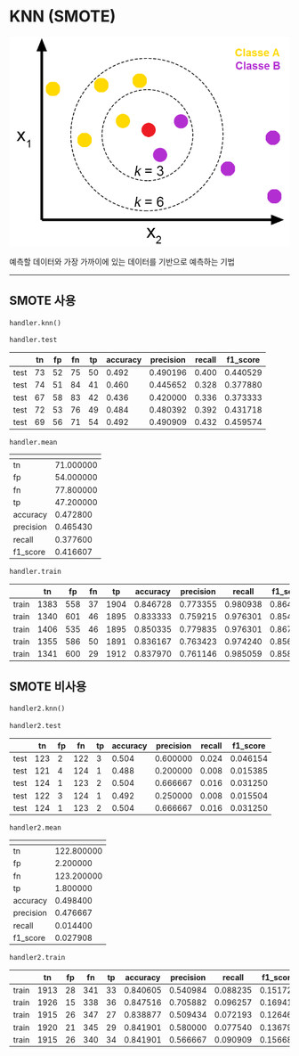 # KNN (SMOTE)

![Untitled](KNN%20(SMOTE)%204c275e877331441f898126f4f76ee49e/Untitled.png)

예측할 데이터와 가장 가까이에 있는 데이터를 기반으로 예측하는 기법

---

## SMOTE 사용

```python
handler.knn()
```

```python
handler.test
```

|  | tn | fp | fn | tp | accuracy | precision | recall | f1\_score |
| --- | --- | --- | --- | --- | --- | --- | --- | --- |
| test | 73 | 52 | 75 | 50 | 0.492 | 0.490196 | 0.400 | 0.440529 |
| test | 74 | 51 | 84 | 41 | 0.460 | 0.445652 | 0.328 | 0.377880 |
| test | 67 | 58 | 83 | 42 | 0.436 | 0.420000 | 0.336 | 0.373333 |
| test | 72 | 53 | 76 | 49 | 0.484 | 0.480392 | 0.392 | 0.431718 |
| test | 69 | 56 | 71 | 54 | 0.492 | 0.490909 | 0.432 | 0.459574 |

```python
handler.mean
```

|  | <unnamed> |
| --- | --- |
| tn | 71.000000 |
| fp | 54.000000 |
| fn | 77.800000 |
| tp | 47.200000 |
| accuracy | 0.472800 |
| precision | 0.465430 |
| recall | 0.377600 |
| f1\_score | 0.416607 |

```python
handler.train
```

|  | tn | fp | fn | tp | accuracy | precision | recall | f1_score |
| --- | --- | --- | --- | --- | --- | --- | --- | --- |
| train | 1383 | 558 | 37 | 1904 | 0.846728 | 0.773355 | 0.980938 | 0.864865 |
| train | 1340 | 601 | 46 | 1895 | 0.833333 | 0.759215 | 0.976301 | 0.854181 |
| train | 1406 | 535 | 46 | 1895 | 0.850335 | 0.779835 | 0.976301 | 0.867078 |
| train | 1355 | 586 | 50 | 1891 | 0.836167 | 0.763423 | 0.974240 | 0.856043 |
| train | 1341 | 600 | 29 | 1912 | 0.837970 | 0.761146 | 0.985059 | 0.858747 |

## SMOTE 비사용

```python
handler2.knn()
```

```python
handler2.test
```

|  | tn | fp | fn | tp | accuracy | precision | recall | f1\_score |
| --- | --- | --- | --- | --- | --- | --- | --- | --- |
| test | 123 | 2 | 122 | 3 | 0.504 | 0.600000 | 0.024 | 0.046154 |
| test | 121 | 4 | 124 | 1 | 0.488 | 0.200000 | 0.008 | 0.015385 |
| test | 124 | 1 | 123 | 2 | 0.504 | 0.666667 | 0.016 | 0.031250 |
| test | 122 | 3 | 124 | 1 | 0.492 | 0.250000 | 0.008 | 0.015504 |
| test | 124 | 1 | 123 | 2 | 0.504 | 0.666667 | 0.016 | 0.031250 |

```python
handler2.mean
```

|  | <unnamed> |
| --- | --- |
| tn | 122.800000 |
| fp | 2.200000 |
| fn | 123.200000 |
| tp | 1.800000 |
| accuracy | 0.498400 |
| precision | 0.476667 |
| recall | 0.014400 |
| f1\_score | 0.027908 |

```python
handler2.train
```

|  | tn | fp | fn | tp | accuracy | precision | recall | f1\_score |
| --- | --- | --- | --- | --- | --- | --- | --- | --- |
| train | 1913 | 28 | 341 | 33 | 0.840605 | 0.540984 | 0.088235 | 0.151724 |
| train | 1926 | 15 | 338 | 36 | 0.847516 | 0.705882 | 0.096257 | 0.169412 |
| train | 1915 | 26 | 347 | 27 | 0.838877 | 0.509434 | 0.072193 | 0.126464 |
| train | 1920 | 21 | 345 | 29 | 0.841901 | 0.580000 | 0.077540 | 0.136792 |
| train | 1915 | 26 | 340 | 34 | 0.841901 | 0.566667 | 0.090909 | 0.156682 |